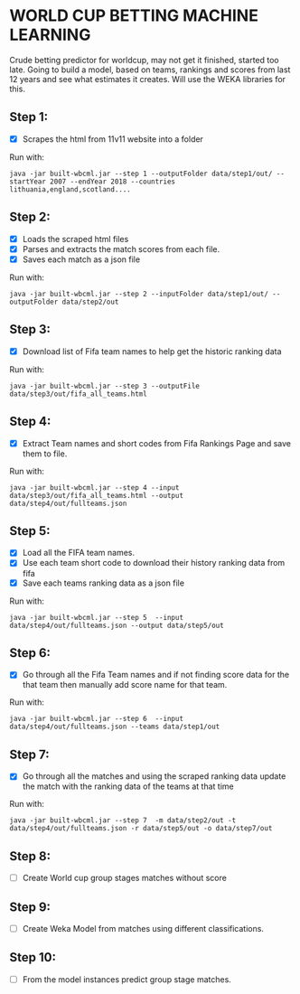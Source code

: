 # WORLD CUP BETTING MACHINE LEARNING

Crude betting predictor for worldcup, may not get it finished, started too late.
Going to build a model, based on teams, rankings and scores from last 12 years and see what estimates it creates.
Will use the WEKA libraries for this.



## Step 1:
- [x] Scrapes the html from 11v11 website into a folder

Run with:
 
 `java -jar built-wbcml.jar --step 1 --outputFolder data/step1/out/ --startYear 2007 --endYear 2018 --countries lithuania,england,scotland....`

## Step 2:
- [x] Loads the scraped html files
- [x] Parses and extracts the match scores from each file.
- [x] Saves each match as a json file

Run with:
 
 `java -jar built-wbcml.jar --step 2 --inputFolder data/step1/out/ --outputFolder data/step2/out`

## Step 3:
- [x] Download list of Fifa team names to help get the historic ranking data

Run with:
 
 `java -jar built-wbcml.jar --step 3 --outputFile data/step3/out/fifa_all_teams.html`

## Step 4:
- [x] Extract Team names and short codes from Fifa Rankings Page and save them to file.

Run with:
 
 `java -jar built-wbcml.jar --step 4 --input data/step3/out/fifa_all_teams.html --output data/step4/out/fullteams.json`

## Step 5:
- [x] Load all the FIFA team names.
- [x] Use each team short code to download their history ranking data from fifa
- [x] Save each teams ranking data as a json file

Run with:
 
 `java -jar built-wbcml.jar --step 5  --input data/step4/out/fullteams.json --output data/step5/out`

## Step 6:
- [x] Go through all the Fifa Team names and if not finding score data for the that team then manually add score name for that team.

Run with:
 
 `java -jar built-wbcml.jar --step 6  --input data/step4/out/fullteams.json --teams data/step1/out`

## Step 7:
- [x] Go through all the matches and using the scraped ranking data update the match with the ranking data of the teams at that time

Run with:
 
 `java -jar built-wbcml.jar --step 7  -m data/step2/out -t data/step4/out/fullteams.json -r data/step5/out -o data/step7/out`

## Step 8:
- [ ] Create World cup group stages matches without score

## Step 9:
- [ ] Create Weka Model from matches using different classifications.

## Step 10:
- [ ] From the model instances predict group stage matches.
